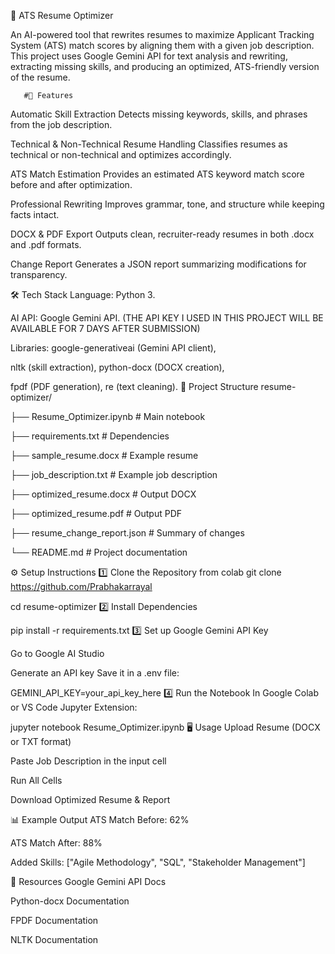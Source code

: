 📄 ATS Resume Optimizer

An AI-powered tool that rewrites resumes to maximize Applicant Tracking System (ATS) match scores by aligning them with a given job description. This project uses Google Gemini API for text analysis and rewriting, extracting missing skills, and producing an optimized, ATS-friendly version of the resume.
       
       #🚀 Features

Automatic Skill Extraction
Detects missing keywords, skills, and phrases from the job description.

Technical & Non-Technical Resume Handling
Classifies resumes as technical or non-technical and optimizes accordingly.

ATS Match Estimation
Provides an estimated ATS keyword match score before and after optimization.

Professional Rewriting
Improves grammar, tone, and structure while keeping facts intact.

DOCX & PDF Export
Outputs clean, recruiter-ready resumes in both .docx and .pdf formats.

Change Report
Generates a JSON report summarizing modifications for transparency.

🛠️ Tech Stack
Language: Python 3.

AI API: Google Gemini API. (THE API KEY I USED IN THIS PROJECT WILL BE AVAILABLE FOR 7 DAYS AFTER SUBMISSION)

Libraries: google-generativeai (Gemini API client),

nltk (skill extraction), python-docx (DOCX creation),

fpdf (PDF generation), re (text cleaning).
📂 Project Structure
resume-optimizer/

├── Resume_Optimizer.ipynb # Main notebook

├── requirements.txt # Dependencies

├── sample_resume.docx # Example resume

├── job_description.txt # Example job description

├── optimized_resume.docx # Output DOCX

├── optimized_resume.pdf # Output PDF

├── resume_change_report.json # Summary of changes

└── README.md # Project documentation

⚙️ Setup Instructions
1️⃣ Clone the Repository
from colab
git clone https://github.com/Prabhakarrayal

cd resume-optimizer
2️⃣ Install Dependencies

pip install -r requirements.txt
3️⃣ Set up Google Gemini API Key

Go to Google AI Studio

Generate an API key Save it in a .env file:

GEMINI_API_KEY=your_api_key_here
4️⃣ Run the Notebook In Google Colab or VS Code Jupyter Extension:

jupyter notebook Resume_Optimizer.ipynb
🖥️ Usage
Upload Resume (DOCX or TXT format)

Paste Job Description in the input cell

Run All Cells

Download Optimized Resume & Report

📊 Example Output
ATS Match Before: 62%

ATS Match After: 88%

Added Skills: ["Agile Methodology", "SQL", "Stakeholder Management"]

📎 Resources
Google Gemini API Docs

Python-docx Documentation

FPDF Documentation

NLTK Documentation
